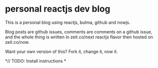 # personal reactjs dev blog 

This is a personal blog using reactjs, bulma, github and nowjs.

Blog posts are github issues, comments are comments on a github issue, and the whole thing is written in
zeit.co/next reactjs flavor then hosted on zeit.co/now.

Want your own version of this? Fork it, change it, now it.

*// TODO: Install instructions *
